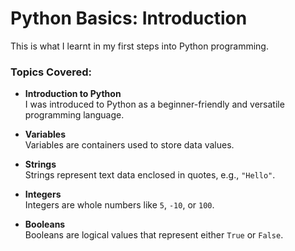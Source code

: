 # Python Basics: Introduction

This is what I learnt in my first steps into Python programming.

### Topics Covered:

- **Introduction to Python**  
  I was introduced to Python as a beginner-friendly and versatile programming language.

- **Variables**  
  Variables are containers used to store data values.

- **Strings**  
  Strings represent text data enclosed in quotes, e.g., `"Hello"`.

- **Integers**  
  Integers are whole numbers like `5`, `-10`, or `100`.

- **Booleans**  
  Booleans are logical values that represent either `True` or `False`.
